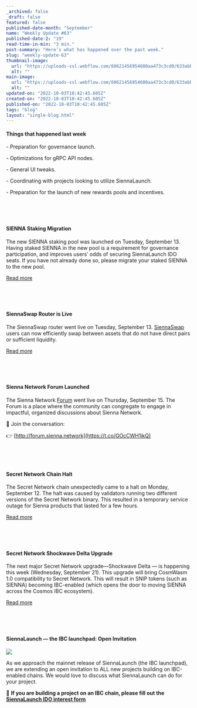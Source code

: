 ```yaml
---
_archived: false
_draft: false
featured: false
published-date-month: "September"
name: "Weekly Update #63"
published-date-2: "19"
read-time-in-min: "3 min."
post-summary: "Here’s what has happened over the past week."
slug: "weekly-update-63"
thumbnail-image:
  url: "https://uploads-ssl.webflow.com/60621456954600aa473c3cd0/633abb741f89c03f8dcc2213_weekly-update-63%20Blog%20Thump-min.jpg"
  alt: ""
main-image:
  url: "https://uploads-ssl.webflow.com/60621456954600aa473c3cd0/633abb786320c8d77b91a02b_weekly-update-63%20Blog-min.jpg"
  alt: ""
updated-on: "2022-10-03T10:42:45.605Z"
created-on: "2022-10-03T10:42:45.605Z"
published-on: "2022-10-03T10:42:45.605Z"
tags: "blog"
layout: "single-blog.html"
---
```


#### Things that happened last week

\- Preparation for governance launch.

\- Optimizations for gRPC API nodes.

\- General UI tweaks.

\- Coordinating with projects looking to utilize SiennaLaunch.

\- Preparation for the launch of new rewards pools and incentives.

‍

‍

#### SIENNA Staking Migration

The new SIENNA staking pool was launched on Tuesday, September 13. Having staked SIENNA in the new pool is a requirement for governance participation, and improves users’ odds of securing SiennaLaunch IDO seats. If you have not already done so, please migrate your staked SIENNA to the new pool.

[Read more](https://twitter.com/sienna_network/status/1569703982683099138?ref_src=twsrc%5Etfw%7Ctwcamp%5Etweetembed%7Ctwterm%5E1569703982683099138%7Ctwgr%5E70a74d57e09a8de5e22a87757ff34663a30e9610%7Ctwcon%5Es1_&ref_url=https%3A%2F%2Fcdn.embedly.com%2Fwidgets%2Fmedia.html%3Ftype%3Dtext2Fhtmlkey%3Da19fcc184b9711e1b4764040d3dc5c07schema%3Dtwitterurl%3Dhttps3A%2F%2Ftwitter.com%2Fsienna_network%2Fstatus%2F1569703982683099138image%3Dhttps3A%2F%2Fi.embed.ly%2F1%2Fimage3Furl3Dhttps253A252F252Fabs.twimg.com252Ferrors252Flogo46x38.png26key3Da19fcc184b9711e1b4764040d3dc5c07)

‍

‍

#### SiennaSwap Router is Live

The SiennaSwap router went live on Tuesday, September 13. [SiennaSwap](http://app.sienna.network/swap) users can now efficiently swap between assets that do not have direct pairs or sufficient liquidity.

[Read more](https://twitter.com/sienna_network/status/1569715630416306177?ref_src=twsrc%5Etfw%7Ctwcamp%5Etweetembed%7Ctwterm%5E1569715630416306177%7Ctwgr%5E8fe4431ee5d6d8e754ca442e9d68cd0ced1f74de%7Ctwcon%5Es1_&ref_url=https%3A%2F%2Fcdn.embedly.com%2Fwidgets%2Fmedia.html%3Ftype%3Dtext2Fhtmlkey%3Da19fcc184b9711e1b4764040d3dc5c07schema%3Dtwitterurl%3Dhttps3A%2F%2Ftwitter.com%2Fsienna_network%2Fstatus%2F1569715630416306177image%3Dhttps3A%2F%2Fi.embed.ly%2F1%2Fimage3Furl3Dhttps253A252F252Fabs.twimg.com252Ferrors252Flogo46x38.png26key3Da19fcc184b9711e1b4764040d3dc5c07)

‍

‍

#### Sienna Network Forum Launched

The Sienna Network [Forum](http://forum.sienna.network) went live on Thursday, September 15. The Forum is a place where the community can congregate to engage in impactful, organized discussions about Sienna Network.

💙 Join the conversation:

👉 [http://forum.sienna.network](https://t.co/GOcCWH1ikQ)

‍

‍

#### Secret Network Chain Halt

The Secret Network chain unexpectedly came to a halt on Monday, September 12. The halt was caused by validators running two different versions of the Secret Network binary. This resulted in a temporary service outage for Sienna products that lasted for a few hours.

[Read more](https://twitter.com/SecretNetwork/status/1569443135708893184?ref_src=twsrc%5Etfw%7Ctwcamp%5Etweetembed%7Ctwterm%5E1569443135708893184%7Ctwgr%5Ec8978b583d786b783693cf85a7862625893426d6%7Ctwcon%5Es1_&ref_url=https%3A%2F%2Fcdn.embedly.com%2Fwidgets%2Fmedia.html%3Ftype%3Dtext2Fhtmlkey%3Da19fcc184b9711e1b4764040d3dc5c07schema%3Dtwitterurl%3Dhttps3A%2F%2Ftwitter.com%2Fsecretnetwork%2Fstatus%2F1569443135708893184image%3Dhttps3A%2F%2Fi.embed.ly%2F1%2Fimage3Furl3Dhttps253A252F252Fabs.twimg.com252Ferrors252Flogo46x38.png26key3Da19fcc184b9711e1b4764040d3dc5c07)

‍

‍

#### Secret Network Shockwave Delta Upgrade

The next major Secret Network upgrade—Shockwave Delta — is happening this week (Wednesday, September 21). This upgrade will bring CosmWasm 1.0 compatibility to Secret Network. This will result in SNIP tokens (such as SIENNA) becoming IBC-enabled (which opens the door to moving SIENNA across the Cosmos IBC ecosystem).

[Read more](https://scrt.network/blog/scrt-labs-development-update-august-2022)

‍

‍

#### SiennaLaunch — the IBC launchpad: Open Invitation

![](https://uploads-ssl.webflow.com/60621456954600aa473c3cd0/633abc76c6e89f6be9b20dbf_0*jKQ653-h5dN6x7AX.png)

As we approach the mainnet release of SiennaLaunch (the IBC launchpad), we are extending an open invitation to ALL new projects building on IBC-enabled chains. We would love to discuss what SiennaLaunch can do for your project.

💙 **If you are building a project on an IBC chain, please fill out the** [**SiennaLaunch IDO interest form**](https://form.jotform.com/221934715060047)

‍

‍

